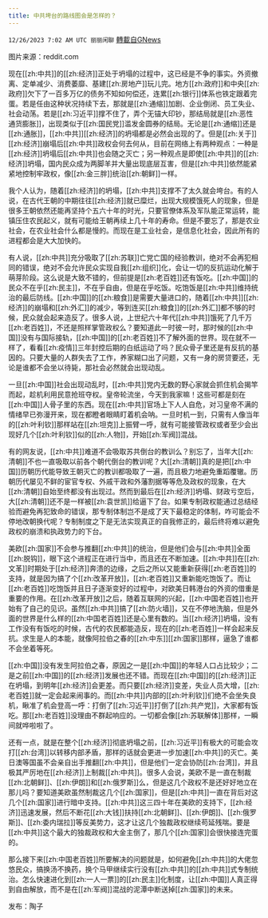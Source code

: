```yaml
---
title: 中共垮台的路线图会是怎样的？
---
```

`12/26/2023 7:02 AM UTC 丽丽闲聊` [轉載自GNews](https://gnews.org/articles/2152097)

图片来源：reddit.com

现在[[zh:中共]]的[[zh:经济]]正处于坍塌的过程中，这已经是不争的事实。外资撤离、定单减少、消费萎靡、基建[[zh:房地产]]玩儿完。地方[[zh:政府]]和中央[[zh:政府]]欠下了一百多万亿的债务不知如何偿还，连累[[zh:银行]]体系也铁定跟着完蛋。若是任由这种状况持续下去，那就是[[zh:通缩]]加剧、企业倒闭、员工失业、社会动荡。若是[[zh:习近平]]撑不住了，弄个无锚大印钞，那结局就是[[zh:恶性通货膨胀]]，出现类似于[[zh:国民党]]滥发金圆券的结局。无论是[[zh:通缩]]还是[[zh:通胀]]，[[zh:中共]][[zh:经济]]的坍塌都是必然会出现的了。但是[[zh:关于]][[zh:经济]]崩塌后[[zh:中共]]政权会何去何从，目前在网络上有两种观点：一种是[[zh:经济]]坍塌后[[zh:中共]]也会随之灭亡；另一种观点是即使[[zh:中共]]的[[zh:经济]]坍塌，国内民众成为两脚羊并大量出现底层互害，但是[[zh:中共]]依然能紧紧地控制牢政权，像[[zh:金三胖]]统治[[zh:朝鲜]]一样。

我个人认为，随着[[zh:经济]]的坍塌，[[zh:中共]]支撑不了太久就会垮台。有的人说，在古代王朝的中期往往[[zh:经济]]就已糜烂，出现大规模饿死人的现象，但是很多王朝依然还能再坚持个五六十年的时光，只要官僚体系及军队能正常运转，能镇压住农民起义，就有可能给王朝再续上几十年的寿命。但是不要忘了，那是农业社会，在农业社会什么都是慢的。而现在是工业社会，是信息化社会，因此所有的进程都会是大大加快的。

有人说，[[zh:中共]]充分吸取了[[zh:苏联]]亡党亡国的经验教训，绝对不会再犯相同的错误，绝对不会允许民众实现自我[[zh:组织]]化，会让一切的反抗运动化解于萌芽阶段。这么说是大致不错的，但前提是[[zh:老百姓]]还有饭吃。[[zh:中国]]的民众不在乎[[zh:民主]]，不在乎自由，但是在乎吃饭。吃饱饭是[[zh:中共]]维持统治的最后防线。[[zh:中国]]的[[zh:粮食]]是需要大量进口的，随着[[zh:中共]][[zh:经济]]的崩塌和[[zh:外汇]]的减少，等到连买[[zh:粮食]]的[[zh:外汇]]都不够的时候，民众就会起来造反了。很多人说，上世纪六十年代[[zh:中共]]饿死了几千万[[zh:老百姓]]，不还是照样掌管政权么？要知道此一时彼一时，那时候的[[zh:中国]]没有与国际接轨，[[zh:中国]]的[[zh:老百姓]]不了解外面的世界。现在就不一样了，看看[[zh:疫情]]三年封控后期的白纸运动了吗？民众骨子里还是有反抗的基因的。只要大量的人群失去了工作，养家糊口出了问题，又有一身的房贷要还，无论是谁都不会坐以待毙，那社会必然就会出现动乱。

一旦[[zh:中国]]社会出现动乱时，[[zh:中共]]党内无数的野心家就会抓住机会揭竿而起，趁机利用民意抢班夺权。皇帝轮流坐，今天到我家嘛！这些可都是刻在[[zh:中国]]人骨子里的东西。现在[[zh:中共]]官场上下人人自危，对习皇帝不满的情绪早已弥漫开来，现在都瞪者眼睛盯着机会呐。一旦时机一到，只需有人像当年的[[zh:叶利钦]]那样站在[[zh:坦克]]上振臂一呼，就有可能接管政权或者至少会出现好几个[[zh:叶利钦]]似的[[zh:人物]]，开始[[zh:军阀]]混战。

有的网友说，[[zh:中共]]难道不会吸取苏共倒台的教训么？别忘了，当年大[[zh:清朝]]不也一直吸取以前各个朝代倒台的教训呢？大[[zh:清朝]]真的是把[[zh:中国]]历朝历代能导致王朝灭亡的教训都吸取了一遍，而且极力地避免重蹈覆辙。历朝历代屡见不鲜的宦官专权、外戚干政和外藩割据等等危及政权的现象，在大[[zh:清朝]]自始至终都没有出现过。然而到最后在[[zh:经济]]坍塌、财政亏空后，大[[zh:清朝]]还不是一样被[[zh:袁世凯]]给逼下了台。如果专制政权能通过总结经验而避免再犯致命的错误，那专制体制岂不是成了天下最稳定的体制，咋可能会不停地改朝换代呢？专制制度之下是无法实现真正的自我修正的，最后终将难以避免政权的崩溃和执政势力的下台。

美欧[[zh:国家]]不会参与推翻[[zh:中共]]的统治，但是他们会与[[zh:中共]]全面[[zh:脱钩]]，眼下这个进程正在进行当中，而且还在不断加速。[[zh:中共]]在[[zh:文革]]时期处于[[zh:经济]]奔溃的边缘，之后之所以又能重新获得[[zh:老百姓]]的支持，就是因为搞了个[[zh:改革开放]]，[[zh:老百姓]]又重新能吃饱饭了。而让[[zh:老百姓]]吃饱饭并且日子逐渐变好的过程中，对欧美日韩港台的外资的借重是重要的作用。在[[zh:改革开放]]之后，随着互联网的兴起，[[zh:中国老百姓]]也开始有了自己的见识。虽然[[zh:中共]]搞了[[zh:防火墙]]，又在不停地洗脑，但是外面的世界是什么样的[[zh:中国老百姓]]还是心里有数的。当[[zh:经济]]坍塌，没有工作没有有饭吃的时候，古代的农民都能造反，现在的[[zh:老百姓]]一样会起来反抗。求生是人的本能，就像阿拉伯之春的[[zh:中东]][[zh:国家]]那样，逼急了谁都不会坐着等死。

[[zh:中国]]没有发生阿拉伯之春，原因之一是[[zh:中国]]的年轻人口占比较少；二是之前[[zh:中国]]的[[zh:经济]]发展也还不错。而现在[[zh:中国]]的[[zh:经济]]正在坍塌，到明年[[zh:经济]]会更差。而只要[[zh:经济]]变差，失业人员大增，[[zh:老百姓]]就一定会起来闹事的。而[[zh:中共]]内部的[[zh:叶利钦]]们绝不会坐失良机，瞅准了机会登高一呼：打倒了[[zh:习近平]]打倒了[[zh:共产党]]，大家都有饭吃。那[[zh:老百姓]]没理由不群起响应的。一切都会像[[zh:苏联解体]]那样，一瞬间就哗啦啦了。

还有一点，就是在整个[[zh:经济]]彻底坍塌之前，[[zh:习近平]]有极大的可能会攻打[[zh:台湾]]以转移内部矛盾，那样的话就会更进一步加速[[zh:中共]]的灭亡。美日澳等国虽不会亲自出手推翻[[zh:中共]]，但是他们一定会协防[[zh:台湾]]，并且极其严厉地在[[zh:经济]]上制裁[[zh:中共]]。很多人会说，美欧不是一直在制裁[[zh:北朝鲜]]、[[zh:伊朗]]和[[zh:俄罗斯]]么，但是这几个政权不是还好好地立在那儿吗？要知道美欧虽然制裁这几个[[zh:国家]]，但是[[zh:中共]]一直在背后对这几个[[zh:国家]]进行暗中支持。[[zh:中共]]这三四十年在美欧的支持下，[[zh:经济]]迅速发展，然后不断花[[zh:大钱]]扶持[[zh:北朝鲜]]、[[zh:伊朗]]、[[zh:俄罗斯]]、[[zh:委内瑞拉]]等反美势力，这才让这几个独裁政权继续苟延残喘。要是[[zh:中共]]这个最大的独裁政权和大金主倒了，那几个[[zh:国家]]会很快接连完蛋的。

那么接下来[[zh:中国老百姓]]所要解决的问题就是，如何避免[[zh:中共]]的大佬忽悠民众，搞换汤不换药，换个马甲继续实行没有[[zh:中共]]的[[zh:中共]]式专制统治。怎么快速进化到[[zh:一人一票]]的[[zh:民主]]化制度，让[[zh:中国]]人真正得到自由解放，而不是在[[zh:军阀]]混战的泥潭中断送掉[[zh:国家]]的未来。

发布：陶子
